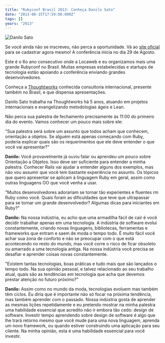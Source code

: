 ```yaml
---
title: "Rubyconf Brasil 2013: Conheça Danilo Sato"
date: "2013-08-15T17:59:00.000Z"
tags: []
years: "2013"
---
```


<p></p>
<p><img src="http://www.rubyconf.com.br/assets/speakers/DaniloSato-bbec5422aab078faa2305b0bb5dea1d5.jpg" srcset="http://www.rubyconf.com.br/assets/speakers/DaniloSato-bbec5422aab078faa2305b0bb5dea1d5.jpg 2x" alt="Danilo Sato"></p>
<p>Se você ainda não se inscreveu, não perca a oportunidade. Vá ao <a href="http://www.rubyconf.com.br">site oficial</a> para se cadastrar agora mesmo! A conferência inicia no dia 29 de Agosto.</p>
<p>Este é o 6o ano consecutivo onde a Locaweb e eu organizamos mais uma grande Rubyconf no Brasil. Muitas empresas estabelecidas e startups de tecnologia estão apoiando a conferência enviando grandes desenvolvedores.</p>
<p>Conheça a <a href="http://www.thoughtworks.com/">Thoughtworks</a> conhecida consultoria internacional, presente também no Brasil, e que dispensa apresentações.</p>
<p>Danilo Sato trabalha na Thoughtworks há 5 anos, atuando em projetos internacionais e evangelizando metodologias ágeis e Lean.</p>
<p>Não perca sua palestra de fechamento precisamente às 11:00 do primeiro dia do evento. Vamos conhecer um pouco mais sobre ele:</p>
<p></p>
<p></p>
<p>"Sua palestra será sobre um assunto que todos acham que conhecem, orientação a objetos. Se alguém está apenas começando com Ruby, poderia explicar quais são os requerimentos que ele deve entender o que você vai apresentar?"</p>
<p><strong>Danilo:</strong> Você provavelmente já ouviu falar ou aprendeu um pouco sobre Orientação a Objetos. Isso deve ser suficiente para entender a minha palestra. Conhecer Rails vai ajudar a entender alguns dos exemplos, mas não vou assumir que você tem bastante experiência no assunto. Os tópicos que quero apresentar se aplicam à linguagem Ruby em geral, assim como outras linguagens OO que você venha a usar.</p>
<p>"Muitos desenvolvedores adorariam se tornar tão experientes e fluentes rm Ruby como você. Quais foram as dificuldades que teve que ultrapassar para se tornar um grande desenvolvedor? Algumas dicas para iniciantes em Ruby?"</p>
<p><strong>Danilo:</strong> Na nossa indústria, eu acho que uma armadilha fácil de cair é você decidir trabalhar apenas em uma tecnologia. A indústria de software evolui constantemente, criando novas linguagens, bibliotecas, ferramentas e frameworks que entram e saem de moda o tempo todo. É muito fácil você achar sua zona de conforto e não se preocupar com o que está acontecendo no resto do mundo, mas você corre o risco de ficar obsoleto ou amarrado a uma tecnologia antiga. Na nossa indústria você precisa se desafiar e aprender coisas novas constantemente.</p>
<p>"Existem tantas tecnologias, boas práticas e tudo mais que são lançados o tempo todo. Na sua opinião pessoal, e talvez relacionado ao seu trabalho atual, quais são as tendências em tecnologia que acha que devemos prestar atenção no futuro próximo?"</p>
<p><strong>Danilo:</strong> Assim como no mundo da moda, tecnologias evoluem mas também têm ciclos. Eu diria que é importante não só focar na próxima tendência, mas também aprender com o passado. Nossa indústria gosta de aprender as mesmas lições repetidamente e eu pretendo mostrar na minha palestra uma habilidade essencial que acredito não ir embora tão cedo: design de software. Investir tempo aprendendo sobre design de software é algo que lhe trará retorno mesmo que você mude para uma nova linguagem, aprenda um novo framework, ou quando estiver construindo uma aplicação para seu cliente. Na minha opinião, esta é uma habilidade essencial para você investir.</p>
<p></p>